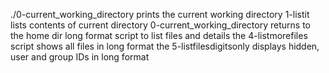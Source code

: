 ./0-current_working_directory prints the current working directory
1-listit lists contents of current directory
0-current_working_directory returns to the home dir
long format script to list files and details
the 4-listmorefiles script shows all files in long format
the 5-listfilesdigitsonly displays hidden, user and group IDs in long format
